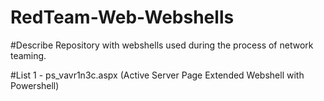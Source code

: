 # RedTeam-Web-Webshells


#Describe
Repository with webshells used during the process of network teaming.


#List
1 - ps_vavr1n3c.aspx (Active Server Page Extended Webshell with Powershell)
